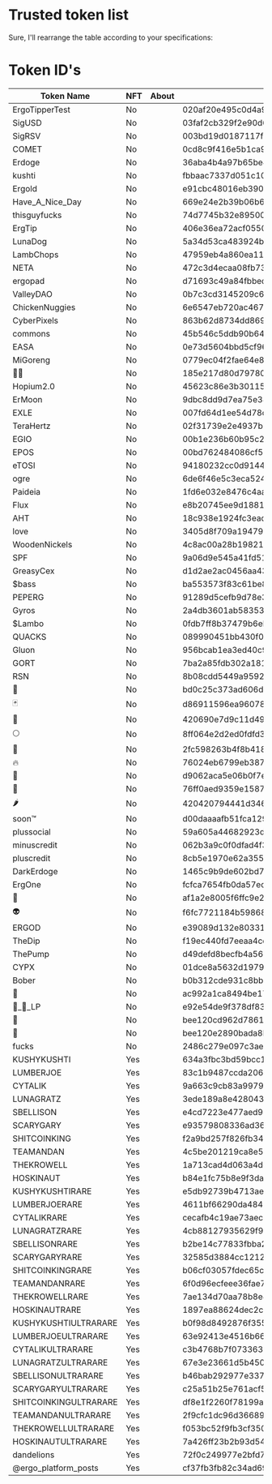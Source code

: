 # Trusted token list

Sure, I'll rearrange the table according to your specifications:

# Token ID's

| Token Name            | NFT   | About     | Token ID                                                         |
| --------------------- | ----- | --------- | ---------------------------------------------------------------- |
| ErgoTipperTest        | No    |           | 020af20e495c0d4a9b02743cb0fff88c3ccee9842bf17ee2604d7f50531c879a |
| SigUSD                | No    |           | 03faf2cb329f2e90d6d23b58d91bbb6c046aa143261cc21f52fbe2824bfcbf04 |
| SigRSV                | No    |           | 003bd19d0187117f130b62e1bcab0939929ff5c7709f843c5c4dd158949285d0 |
| COMET                 | No    |           | 0cd8c9f416e5b1ca9f986a7f10a84191dfb85941619e49e53c0dc30ebf83324b |
| Erdoge                | No    |           | 36aba4b4a97b65be491cf9f5ca57b5408b0da8d0194f30ec8330d1e8946161c1 |
| kushti                | No    |           | fbbaac7337d051c10fc3da0ccb864f4d32d40027551e1c3ea3ce361f39b91e40 |
| Ergold                | No    |           | e91cbc48016eb390f8f872aa2962772863e2e840708517d1ab85e57451f91bed |
| Have_A_Nice_Day       | No    |           | 669e24e2b39b06b6134bc0dd67ee57f4ce2cbc1a5b552e39d655737a05f6f384 |
| thisguyfucks          | No    |           | 74d7745b32e895008027a853ea7a6974ba3cbd1efa986537563c12d6ab22c506 |
| ErgTip                | No    |           | 406e36ea72acf055057acb11dc36b37456cab0cc9e78ae52402eb8ad3509790f |
| LunaDog               | No    |           | 5a34d53ca483924b9a6aa0c771f11888881b516a8d1a9cdc535d063fe26d065e |
| LambChops             | No    |           | 47959eb4a860ea11a29b09d5034c781d97549e50705bd0f3a6ea0303e03af6f0 |
| NETA                  | No    |           | 472c3d4ecaa08fb7392ff041ee2e6af75f4a558810a74b28600549d5392810e8 |
| ergopad               | No    |           | d71693c49a84fbbecd4908c94813b46514b18b67a99952dc1e6e4791556de413 |
| ValleyDAO             | No    |           | 0b7c3cd3145209c6f455e2a0b890195eafcde934e09ca3d54d7972d1f1ce3c44 |
| ChickenNuggies        | No    |           | 6e6547eb720ac46703d20a2903fc588c9a7079d2f32897b6f222cf443c5cdac7 |
| CyberPixels           | No    |           | 863b62d8734dd8693337e042bc167da87e5f79ec6539a0e831f75535e33bafd0 |
| commons               | No    |           | 45b546c5ddb90b647b0b96b1bf96e0f2e819015b5c300da6cff3c1a2863222c1 |
| EASA                  | No    |           | 0e73d5604bbd5cf9647ce23e229a129bae587d11a4fc11ed5068aec3a2f62c06 |
| MiGoreng              | No    |           | 0779ec04f2fae64e87418a1ad917639d4668f78484f45df962b0dec14a2591d2 |
| 🍆💦                   | No    |           | 185e217d80d797800bfa699afda708ee101ae664f8ea237d9fc3a3824b7c3ecb |
| Hopium2.0             | No    |           | 45623c86e3b301157ebefab7901465a2b458be2e8f4e3b64c35e329b43068ef0 |
| ErMoon                | No    |           | 9dbc8dd9d7ea75e38ef43cf3c0ffde2c55fd74d58ac7fc0489ec8ffee082991b |
| EXLE                  | No    |           | 007fd64d1ee54d78dd269c8930a38286caa28d3f29d27cadcb796418ab15c283 |
| TeraHertz             | No    |           | 02f31739e2e4937bb9afb552943753d1e3e9cdd1a5e5661949cb0cef93f907ea |
| EGIO                  | No    |           | 00b1e236b60b95c2c6f8007a9d89bc460fc9e78f98b09faec9449007b40bccf3 |
| EPOS                  | No    |           | 00bd762484086cf560d3127eb53f0769d76244d9737636b2699d55c56cd470bf |
| eTOSI                 | No    |           | 94180232cc0d91447178a0a995e2c14c57fbf03b06d5d87d5f79226094f52ffc |
| ogre                  | No    |           | 6de6f46e5c3eca524d938d822e444b924dbffbe02e5d34bd9dcd4bbfe9e85940 |
| Paideia               | No    |           | 1fd6e032e8476c4aa54c18c1a308dce83940e8f4a28f576440513ed7326ad489 |
| Flux                  | No    |           | e8b20745ee9d18817305f32eb21015831a48f02d40980de6e849f886dca7f807 |
| AHT                   | No    |           | 18c938e1924fc3eadc266e75ec02d81fe73b56e4e9f4e268dffffcb30387c42d |
| love                  | No    |           | 3405d8f709a19479839597f9a22a7553bdfc1a590a427572787d7c44a88b6386 |
| WoodenNickels         | No    |           | 4c8ac00a28b198219042af9c03937eecb422b34490d55537366dc9245e85d4e1 |
| SPF                   | No    |           | 9a06d9e545a41fd51eeffc5e20d818073bf820c635e2a9d922269913e0de369d |
| GreasyCex             | No    |           | d1d2ae2ac0456aa43550dd4fda45e4f866d523be9170d3a3e4cab43a83926334 |
| $bass                 | No    |           | ba553573f83c61be880d79db0f4068177fa75ab7c250ce3543f7e7aeb471a9d2 |
| PEPERG                | No    |           | 91289d5cefb9d78e3ea248d4e9c5b0e3c3de54f64bfae85c0070580961995262 |
| Gyros                 | No    |           | 2a4db3601ab5835392d5202b3f88c13932f338c539ba5f131fb1370bf60f32b3 |
| $Lambo                | No    |           | 0fdb7ff8b37479b6eb7aab38d45af2cfeefabbefdc7eebc0348d25dd65bc2c91 |
| QUACKS                | No    |           | 089990451bb430f05a85f4ef3bcb6ebf852b3d6ee68d86d78658b9ccef20074f |
| Gluon                 | No    |           | 956bcab1ea3ed40c91bf845fe4f2dee727fe130a95f244a41a6ee7a25f14e23f |
| GORT                  | No    |           | 7ba2a85fdb302a181578b1f64cb4a533d89b3f8de4159efece75da41041537f9 |
| RSN                   | No    |           | 8b08cdd5449a9592a9e79711d7d79249d7a03c535d17efaee83e216e80a44c4b |
| 🤡                    | No    |           | bd0c25c373ad606d78412ae1198133f4573b4e4c2d4ed3fc4c2a4547c6c6e12e |
| 🃏                    | No    |           | d86911596ea960781bdd2e8a5c22081e8cd3751e6fe7540d53d303250d6a1390 |
| 🍌                    | No    |           | 420690e7d9c11d496b206bb8647e484d606a23e0b8446d6f87d7bbaeca1ac965 |
| 🌕                    | No    |           | 8ff064e2d2ed0fdfd3ee0ed8a0832de710fbae042083daf9cd312de46cdc65cd |
| 🚀                    | No    |           | 2fc598263b4f8b4183303543a48757783dbdc9f798d073db3b52779b9a5bbccb |
| 🔥                    | No    |           | 76024eb6799eb387cfecbfdf33b31a4705e1d8cfa14f9cf5953aa0d7b20fab6e |
| 🐻                    | No    |           | d9062aca5e06b0f7e236c2496be4546d8d6fb558872f61f834901f153eb52f4a |
| 🐋                    | No    |           | 76ff0aed9359e15871e469306ea1f2052be424fe2a9da18623d945cbdb592fe9 |
| 🌶                    | No    |           | 420420794441d346e92b957cfdaeda234ecdda421c31436456c749f4c86dc79b |
| soon™                | No    |           | d00daaaafb51fca1294639bb658b61e6f168f0afc8b42151753f6a1fe7bc7e8d |
| plussocial            | No    |           | 59a605a44682923d6cf18dcb628cdf27ab50824ca14f19be9f65e2dd56bf5ca9 |
| minuscredit           | No    |           | 062b3a9c0f0dfad4f39c359cd708819f692982397cd5664326816b7054af80b1 |
| pluscredit            | No    |           | 8cb5e1970e62a35581ff3bd8ae34a8ad597c296b53dd66bb0791ec3a935cc33c |
| DarkErdoge            | No    |           | 1465c9b9de602bd75f8f38df83118e2c8b1d5b2f5518514dd1438149053652a8 |
| ErgOne                | No    |           | fcfca7654fb0da57ecf9a3f489bcbeb1d43b56dce7e73b352f7bc6f2561d2a1b |
| 🐶                    | No    |           | af1a2e8005f6ffc9e291e121d1fb08795c5a079409b8ca56e20eb2f4f6f8553b |
| 👽                    | No    |           | f6fc7721184b59868d895e7463515b83abb467238f239809b6ef76717e444063 |
| ERGOD                 | No    |           | e39089d132e80331631c443c8b086f6c3c0e25d892c15e49cd38b7ec10818d45 |
| TheDip                | No    |           | f19ec440fd7eeaa4cd2f31b2ada9c6f7aceabea487cf5a6a060c0fca7789e303 |
| ThePump               | No    |           | d49defd8becfb4a5601314f9f815a6dff67df093b3a0483173b47705af49bc3f |
| CYPX                  | No    |           | 01dce8a5632d19799950ff90bca3b5d0ca3ebfa8aaafd06f0cc6dd1e97150e7f |
| Bober                 | No    |           | b0b312cde931c8bbdac0dac5bfd8e2c03bf4611275dc967988c8d15bd5ec20e0 |
| 💩                    | No    |           | ac992a1ca8494be17a29c79c9bc7f2aeacf75cf3826d62f95cc921cf463c3f35 |
| 🐶_💩_LP               | No    |           | e92e54de9f378df837ffe994b37e0718de40e3939b396483d1e87417e6680ee5 |
| 🍺                    | No    |           | bee120cd962d78619cc2dee5fa0b5a6a122cf29e962ef88695d971e00273a4df |
| 🍻                    | No    |           | bee120e2890bada8b4ddbaf79025b8fde23d757a8b1d1ed991ef1647d7290e1b |
| fucks                 | No    |           | 2486c279e097c3aeb8116239fca671b9000efa12d8f20c92ca5b7795a359e041 |
| KUSHYKUSHTI            | Yes    |                                                                                                                                   | 634a3fbc3bd59bcc13b81a7718ce692b7a662a009c1d5bb340fab6267de2879d |
| LUMBERJOE              | Yes    |                                                                                                                                   | 83c1b9487ccda206a0a996f42dc0682872b2fff3d20fa2a88b026286bcf643ee |
| CYTALIK                | Yes    |                                                                                                                                   | 9a663c9cb83a99794e6a610ac461bf373cfac55a707274a4f1059a725f98d069 |
| LUNAGRATZ              | Yes    |                                                                                                                                   | 3ede189a8e428043d4c122fb4c0933ee932cc3c800a8751f70590a01e5f70e88 |
| SBELLISON              | Yes    |                                                                                                                                   | e4cd7223e477aed9d72ed4ce6257f54087de35c5184204e4ad2050633ee0a336 |
| SCARYGARY              | Yes    |                                                                                                                                   | e93579808336ad36f59e919f8262ff3442bc80aa6e80c18150163a7449f62b55 |
| SHITCOINKING           | Yes    |                                                                                                                                   | f2a9bd257f826fb34f243e8cdb48a11c9ae32cf010ce8bfc7245ab85259bcffe |
| TEAMANDAN              | Yes    |                                                                                                                                   | 4c5be201219ca8e54778a5150f4fa46e845d2cd409eb5c15e0e8c495bdb3692b |
| THEKROWELL             | Yes    |                                                                                                                                   | 1a713cad4d063a4de6d90f3616768a12a7fa4065ea8db8d08f7db2fe25a0d7ba |
| HOSKINAUT              | Yes    |                                                                                                                                   | b84e1fc75b8e9f3da56d8eaaba7b1e4d20974337bff2c1706d9355d3ad74dcf4 |
| KUSHYKUSHTIRARE        | Yes    |                                                                                                                                   | e5db92739b4713ae22c2a0c49ba3e21412e53ae6d35b29a4ffa9a9a81180aff1 |
| LUMBERJOERARE          | Yes    |                                                                                                                                   | 4611bf66290da484251dfa835e6f46a2bad06837d60c68837d138c6f269a3717 |
| CYTALIKRARE            | Yes    |                                                                                                                                   | cecafb4c19ae73aec5e019bd87afbde635c0792bfc28dc4ebea77c88be150cf2 |
| LUNAGRATZRARE          | Yes    |                                                                                                                                   | 4cb88127935629f94d171a70767e5f6533767ed5dd8307b978fb35706c0fd9b7 |
| SBELLISONRARE          | Yes    |                                                                                                                                   | b2be14c77833fbba22eab0d5e303e2e7e80c11bda17b87eff3de548b485110f4 |
| SCARYGARYRARE          | Yes    |                                                                                                                                   | 32585d3884cc121288d51a994c310e5fd1002953ddaff7d2ee7516c2fb582aac |
| SHITCOINKINGRARE       | Yes    |                                                                                                                                   | b06cf03057fdec65cb3c9568f6ae009b5f9a17583e094f0f53c16c9fcbdfc396 |
| TEAMANDANRARE          | Yes    |                                                                                                                                   | 6f0d96ecfeee36fae7c23ce37d11194ac51b5412a8102cc8ac66a3cea957eaa2 |
| THEKROWELLRARE         | Yes    |                                                                                                                                   | 7ae134d70aa78b8e498dd11720456896bc971d67cda88685879983517a8e748f |
| HOSKINAUTRARE          | Yes    |                                                                                                                                   | 1897ea88624dec2c3d8076ea2dbcc70f15c76ffb32d067cb11352c8de424c954 |
| KUSHYKUSHTIULTRARARE   | Yes    |                                                                                                                                   | b0f98d8492876f3557f462db087a7920230165ff15fa245b36a4655393fe1709 |
| LUMBERJOEULTRARARE     | Yes    |                                                                                                                                   | 63e92413e4516b66eb275e8fff1bfc69bf835d571dcae02a17feda8f2b133bb6 |
| CYTALIKULTRARARE       | Yes    |                                                                                                                                   | c3b4768b7f0733639e5d016a39efda1e3e832d3417f8d00dbf6c5ecf10ff82d3 |
| LUNAGRATZULTRARARE     | Yes    |                                                                                                                                   | 67e3e23661d5b450286afd04f7d97e857e233329b1e1b1a84317cd46c18a55c8 |
| SBELLISONULTRARARE     | Yes    |                                                                                                                                   | b46bab292977e3378fb09bf30d7628e8d488eddb5175e53574ea55f54b497fe9 |
| SCARYGARYULTRARARE     | Yes    |                                                                                                                                   | c25a51b25e761acf5d56954cf1a678c0226ecb8616787ef1980a6f540ae3b640 |
| SHITCOINKINGULTRARARE  | Yes    |                                                                                                                                   | df8e1f2260f78199afefd3794ed6d527630aa28fec1af34913f48df1f4c6bfc5 |
| TEAMANDANULTRARARE     | Yes    |                                                                                                                                   | 2f9cfc1dc96d3668957673ac0ed1b4a1c9a624cb4d24878bc29f43f47f6829ef |
| THEKROWELLULTRARARE    | Yes    |                                                                                                                                   | f053bc52f9fb3cf35031fb5b8de69cf65d82b270585bc609dd0b51db6e7e58c3 |
| HOSKINAUTULTRARARE     | Yes    |                                                                                                                                   | 7a426ff23b2b93d54c3b234a2a5d8a6633fc3d7f8830906952a8e493cc6e2b8a |
| dandelions             | Yes    |                                                                                                                                   | 72f0c249977e2bfd758e54640cb456ceba0b4e3f2989ba0ebff92d53e9e7763c |
| @ergo_platform_posts  | Yes    |                                                                                                                                   | cf37fb3fb82c34ad695de48d4e2a8f38526ff6ae9840d5708cb555b775caa685 |
